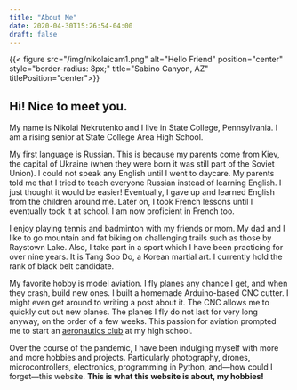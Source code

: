```yaml
---
title: "About Me"
date: 2020-04-30T15:26:54-04:00
draft: false
---
```

{{< figure src="/img/nikolaicam1.png" alt="Hello Friend" position="center" style="border-radius: 8px;" title="Sabino Canyon, AZ" titlePosition="center">}}

## Hi! Nice to meet you.

My name is Nikolai Nekrutenko and I live in State College, Pennsylvania. I am a rising senior at State College Area High School.

My first language is Russian. This is because my parents come from Kiev, the capital of Ukraine (when they were born it was still part of the Soviet Union). I could not speak any English until I went to daycare. My parents told me that I tried to teach everyone Russian instead of learning English. I just thought it would be easier! Eventually, I gave up and learned English from the children around me. Later on, I took French lessons until I eventually took it at school. I am now proficient in French too.

I enjoy playing tennis and badminton with my friends or mom. My dad and I like to go mountain and fat biking on challenging trails such as those by Raystown Lake. Also, I take part in a sport which I have been practicing for over nine years. It is Tang Soo Do, a Korean martial art. I currently hold the rank of black belt candidate.

My favorite hobby is model aviation. I fly planes any chance I get, and when they crash, build new ones. I built a homemade Arduino-based CNC cutter. I might even get around to writing a post about it. The CNC allows me to quickly cut out new planes. The planes I fly do not last for very long anyway, on the order of a few weeks. This passion for aviation prompted me to start an [aeronautics club](https://nikolaiteslovich.github.io/shmac/) at my high school.

Over the course of the pandemic, I have been indulging myself with more and more hobbies and projects. Particularly photography, drones, microcontrollers, electronics, programming in Python, and—how could I forget—this website. **This is what this website is about, my hobbies!**
